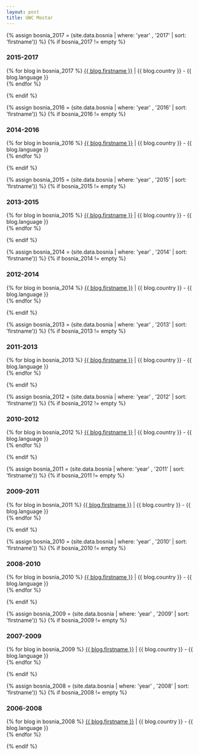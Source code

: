 ```yaml
---
layout: post
title: UWC Mostar
---
```


{% assign bosnia_2017 = (site.data.bosnia | where: 'year' , '2017' | sort: 'firstname')) %}
{% if bosnia_2017 != empty %}
<h3>2015-2017</h3>
  <p>
    {% for blog in bosnia_2017 %}
        <a href="http://{{ blog.link }}" target="_blank">{{ blog.firstname }}</a> | {{ blog.country }} - {{ blog.language }}<br>
    {% endfor %}
  </p>
{% endif %}

{% assign bosnia_2016 = (site.data.bosnia | where: 'year' , '2016' | sort: 'firstname')) %}
{% if bosnia_2016 != empty %}
<h3>2014-2016</h3>
  <p>
    {% for blog in bosnia_2016 %}
        <a href="http://{{ blog.link }}" target="_blank">{{ blog.firstname }}</a> | {{ blog.country }} - {{ blog.language }}<br>
    {% endfor %}
  </p>
{% endif %}

{% assign bosnia_2015 = (site.data.bosnia | where: 'year' , '2015' | sort: 'firstname')) %}
{% if bosnia_2015 != empty %}
<h3>2013-2015</h3>
  <p>
    {% for blog in bosnia_2015 %}
        <a href="http://{{ blog.link }}" target="_blank">{{ blog.firstname }}</a> | {{ blog.country }} - {{ blog.language }}<br>
    {% endfor %}
  </p>
{% endif %}

{% assign bosnia_2014 = (site.data.bosnia | where: 'year' , '2014' | sort: 'firstname')) %}
{% if bosnia_2014 != empty %}
<h3>2012-2014</h3>
  <p>
    {% for blog in bosnia_2014 %}
        <a href="http://{{ blog.link }}" target="_blank">{{ blog.firstname }}</a> | {{ blog.country }} - {{ blog.language }}<br>
    {% endfor %}
  </p>
{% endif %}

{% assign bosnia_2013 = (site.data.bosnia | where: 'year' , '2013' | sort: 'firstname')) %}
{% if bosnia_2013 != empty %}
<h3>2011-2013</h3>
  <p>
    {% for blog in bosnia_2013 %}
        <a href="http://{{ blog.link }}" target="_blank">{{ blog.firstname }}</a> | {{ blog.country }} - {{ blog.language }}<br>
    {% endfor %}
  </p>
{% endif %}

{% assign bosnia_2012 = (site.data.bosnia | where: 'year' , '2012' | sort: 'firstname')) %}
{% if bosnia_2012 != empty %}
<h3>2010-2012</h3>
  <p>
    {% for blog in bosnia_2012 %}
        <a href="http://{{ blog.link }}" target="_blank">{{ blog.firstname }}</a> | {{ blog.country }} - {{ blog.language }}<br>
    {% endfor %}
  </p>
{% endif %}

{% assign bosnia_2011 = (site.data.bosnia | where: 'year' , '2011' | sort: 'firstname')) %}
{% if bosnia_2011 != empty %}
<h3>2009-2011</h3>
  <p>
    {% for blog in bosnia_2011 %}
        <a href="http://{{ blog.link }}" target="_blank">{{ blog.firstname }}</a> | {{ blog.country }} - {{ blog.language }}<br>
    {% endfor %}
  </p>
{% endif %}

{% assign bosnia_2010 = (site.data.bosnia | where: 'year' , '2010' | sort: 'firstname')) %}
{% if bosnia_2010 != empty %}
<h3>2008-2010</h3>
  <p>
    {% for blog in bosnia_2010 %}
        <a href="http://{{ blog.link }}" target="_blank">{{ blog.firstname }}</a> | {{ blog.country }} - {{ blog.language }}<br>
    {% endfor %}
  </p>
{% endif %}

{% assign bosnia_2009 = (site.data.bosnia | where: 'year' , '2009' | sort: 'firstname')) %}
{% if bosnia_2009 != empty %}
<h3>2007-2009</h3>
  <p>
    {% for blog in bosnia_2009 %}
        <a href="http://{{ blog.link }}" target="_blank">{{ blog.firstname }}</a> | {{ blog.country }} - {{ blog.language }}<br>
    {% endfor %}
  </p>
{% endif %}

{% assign bosnia_2008 = (site.data.bosnia | where: 'year' , '2008' | sort: 'firstname')) %}
{% if bosnia_2008 != empty %}
<h3>2006-2008</h3>
  <p>
    {% for blog in bosnia_2008 %}
        <a href="http://{{ blog.link }}" target="_blank">{{ blog.firstname }}</a> | {{ blog.country }} - {{ blog.language }}<br>
    {% endfor %}
  </p>
{% endif %}